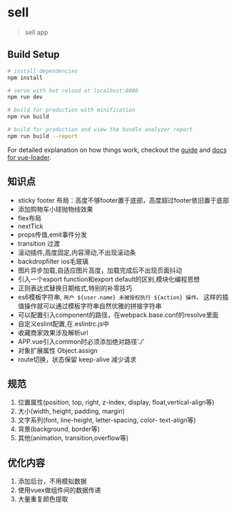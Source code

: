 # sell

> sell app

## Build Setup

``` bash
# install dependencies
npm install

# serve with hot reload at localhost:8080
npm run dev

# build for production with minification
npm run build

# build for production and view the bundle analyzer report
npm run build --report
```

For detailed explanation on how things work, checkout the [guide](http://vuejs-templates.github.io/webpack/) and [docs for vue-loader](http://vuejs.github.io/vue-loader).

## 知识点
+ sticky footer 布局：高度不够footer置于底部，高度超过footer依旧置于底部
+ 添加购物车小球抛物线效果
+ flex布局
+ nextTick
+ props传值,emit事件分发
+ transition 过渡
+ 滚动插件,高度固定,内容滑动,不出现滚动条
+ backdropfilter ios毛玻璃
+ 图片异步加载,自适应图片高度，加载完成后不出现页面抖动
+ 引入一个export function和export default的区别,模块化编程思想
+ 正则表达式替换日期格式,特别的补零技巧
+ es6模板字符串, `用户 ${user.name} 未被授权执行 ${action} 操作。` 这样的插值操作就可以通过模板字符串自然优雅的拼接字符串
+ 可以配置引入component的路径，在webpack.base.conf的resolve里面
+ 自定义eslint配置,在.eslintrc.js中
+ 收藏商家效果涉及解析url
+ APP.vue引入common时必须添加绝对路径'./'
+ 对象扩展属性  Object.assign
+ route切换，状态保留 keep-alive  减少请求

## 规范
1. 位置属性(position, top, right, z-index, display, float,vertical-align等)
2. 大小(width, height, padding, margin)
3. 文字系列(font, line-height, letter-spacing, color- text-align等)
4. 背景(background, border等)
5. 其他(animation, transition,overflow等) 

## 优化内容
1. 添加后台，不用模拟数据
2. 使用vuex做组件间的数据传递
3. 大量重复颜色提取


